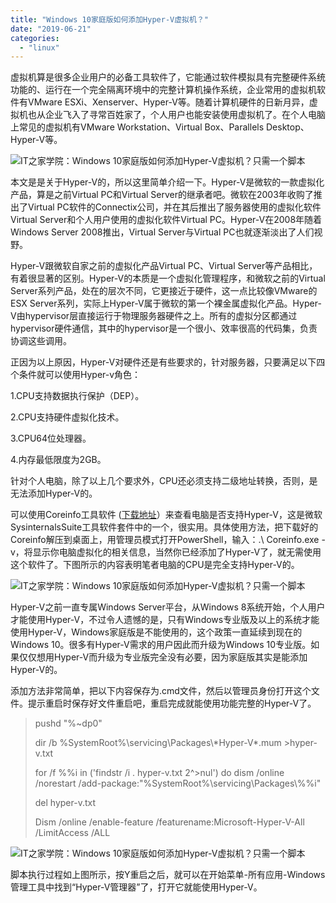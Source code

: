 ```yaml
---
title: "Windows 10家庭版如何添加Hyper-V虚拟机？"
date: "2019-06-21"
categories: 
  - "linux"
---
```


虚拟机算是很多企业用户的必备工具软件了，它能通过软件模拟具有完整硬件系统功能的、运行在一个完全隔离环境中的完整计算机操作系统，企业常用的虚拟机软件有VMware ESXi、Xenserver、Hyper-V等。随着计算机硬件的日新月异，虚拟机也从企业飞入了寻常百姓家了，个人用户也能安装使用虚拟机了。在个人电脑上常见的虚拟机有VMware Workstation、Virtual Box、Parallels Desktop、Hyper-V等。

![](https://img.ithome.com/newsuploadfiles/2018/8/20180805_203625_160.jpeg@wm_1,k_aW1nL3FkLnBuZw==,y_20,o_100,x_20,g_7 "IT之家学院：Windows 10家庭版如何添加Hyper-V虚拟机？只需一个脚本")

本文是是关于Hyper-V的，所以这里简单介绍一下。Hyper-V是微软的一款虚拟化产品，算是之前Virtual PC和Virtual Server的继承者吧。微软在2003年收购了推出了Virtual PC软件的Connectix公司，并在其后推出了服务器使用的虚拟化软件Virtual Server和个人用户使用的虚拟化软件Virtual PC。Hyper-V在2008年随着Windows Server 2008推出，Virtual Server与Virtual PC也就逐渐淡出了人们视野。

Hyper-V跟微软自家之前的虚拟化产品Virtual PC、Virtual Server等产品相比，有着很显著的区别。Hyper-V的本质是一个虚拟化管理程序，和微软之前的Virtual Server系列产品，处在的层次不同，它更接近于硬件，这一点比较像VMware的ESX Server系列，实际上Hyper-V属于微软的第一个裸金属虚拟化产品。Hyper-V由hypervisor层直接运行于物理服务器硬件之上。所有的虚拟分区都通过hypervisor硬件通信，其中的hypervisor是一个很小、效率很高的代码集，负责协调这些调用。

正因为以上原因，Hyper-V对硬件还是有些要求的，针对服务器，只要满足以下四个条件就可以使用Hyper-v角色：

1.CPU支持数据执行保护（DEP）。

2.CPU支持硬件虚拟化技术。

3.CPU64位处理器。

4.内存最低限度为2GB。

针对个人电脑，除了以上几个要求外，CPU还必须支持二级地址转换，否则，是无法添加Hyper-V的。

可以使用Coreinfo工具软件 ([下载地址](https://download.sysinternals.com/files/Coreinfo.zip)）来查看电脑是否支持Hyper-V，这是微软SysinternalsSuite工具软件套件中的一个，很实用。具体使用方法，把下载好的Coreinfo解压到桌面上，用管理员模式打开PowerShell，输入：.\\ Coreinfo.exe -v，将显示你电脑虚拟化的相关信息，当然你已经添加了Hyper-V了，就无需使用这个软件了。下图所示的内容表明笔者电脑的CPU是完全支持Hyper-V的。

![](https://img.ithome.com/newsuploadfiles/2018/8/20180805_203625_289.png@wm_1,k_aW1nL3F3LnBuZw==,y_20,o_100,x_20,g_9 "IT之家学院：Windows 10家庭版如何添加Hyper-V虚拟机？只需一个脚本")

Hyper-V之前一直专属Windows Server平台，从Windows 8系统开始，个人用户才能使用Hyper-V，不过令人遗憾的是，只有Windows专业版及以上的系统才能使用Hyper-V，Windows家庭版是不能使用的，这个政策一直延续到现在的Windows 10。很多有Hyper-V需求的用户因此而升级为Windows 10专业版。如果仅仅想用Hyper-V而升级为专业版完全没有必要，因为家庭版其实是能添加Hyper-V的。

添加方法非常简单，把以下内容保存为.cmd文件，然后以管理员身份打开这个文件。提示重启时保存好文件重启吧，重启完成就能使用功能完整的Hyper-V了。

> pushd "%~dp0"
> 
> dir /b %SystemRoot%\\servicing\\Packages\\\*Hyper-V\*.mum >hyper-v.txt
> 
> for /f %%i in ('findstr /i . hyper-v.txt 2^>nul') do dism /online /norestart /add-package:"%SystemRoot%\\servicing\\Packages\\%%i"
> 
> del hyper-v.txt
> 
> Dism /online /enable-feature /featurename:Microsoft-Hyper-V-All /LimitAccess /ALL

![](https://img.ithome.com/newsuploadfiles/2018/8/20180805_203625_407.png@wm_1,k_aW1nL3F3LnBuZw==,y_20,o_100,x_20,g_9 "IT之家学院：Windows 10家庭版如何添加Hyper-V虚拟机？只需一个脚本")

脚本执行过程如上图所示，按Y重启之后，就可以在开始菜单-所有应用-Windows管理工具中找到“Hyper-V管理器”了，打开它就能使用Hyper-V。
